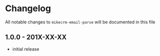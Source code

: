 # Changelog

All notable changes to `mikecrm-email-parse` will be documented in this file

## 1.0.0 - 201X-XX-XX

- initial release
